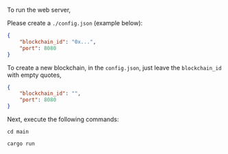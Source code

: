 To run the web server,

Please create a `./config.json` (example below):

```JSON
{
    "blockchain_id": "0x...",
    "port": 8080
}
```

To create a new blockchain, in the `config.json`, just leave the `blockchain_id` with empty quotes,

```JSON
{
    "blockchain_id": "",
    "port": 8080
}
```

Next, execute the following commands:

`cd main`

`cargo run`